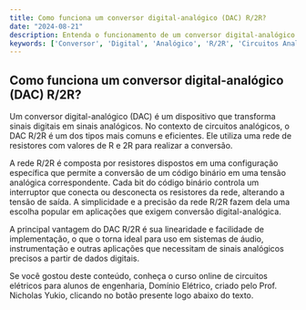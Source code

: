 ```yaml
---
title: Como funciona um conversor digital-analógico (DAC) R/2R?
date: "2024-08-21"
description: Entenda o funcionamento de um conversor digital-analógico (DAC) R/2R e sua importância em circuitos analógicos.
keywords: ['Conversor', 'Digital', 'Analógico', 'R/2R', 'Circuitos Analógicos']
---
```


## Como funciona um conversor digital-analógico (DAC) R/2R?

Um conversor digital-analógico (DAC) é um dispositivo que transforma sinais digitais em sinais analógicos. No contexto de circuitos analógicos, o DAC R/2R é um dos tipos mais comuns e eficientes. Ele utiliza uma rede de resistores com valores de R e 2R para realizar a conversão.

A rede R/2R é composta por resistores dispostos em uma configuração específica que permite a conversão de um código binário em uma tensão analógica correspondente. Cada bit do código binário controla um interruptor que conecta ou desconecta os resistores da rede, alterando a tensão de saída. A simplicidade e a precisão da rede R/2R fazem dela uma escolha popular em aplicações que exigem conversão digital-analógica.

A principal vantagem do DAC R/2R é sua linearidade e facilidade de implementação, o que o torna ideal para uso em sistemas de áudio, instrumentação e outras aplicações que necessitam de sinais analógicos precisos a partir de dados digitais.

Se você gostou deste conteúdo, conheça o curso online de circuitos elétricos para alunos de engenharia, Domínio Elétrico, criado pelo Prof. Nicholas Yukio, clicando no botão presente logo abaixo do texto.
